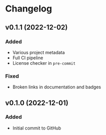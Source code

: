 # Changelog

## v0.1.1 (2022-12-02)

### Added
- Various project metadata
- Full CI pipeline
- License checker in `pre-commit`

### Fixed

- Broken links in documentation and badges

## v0.1.0 (2022-12-01)

### Added

- Initial commit to GitHub
